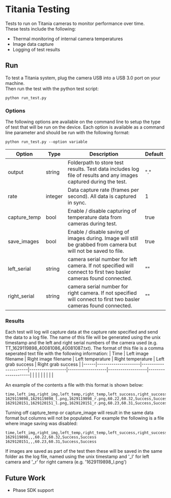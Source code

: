 # Titania Testing
Tests to run on Titania cameras to monitor performance over time.  
These tests include the following:
 - Thermal monitoring of internal camera temperatures
 - Image data capture
 - Logging of test results

## Run
To test a Titania system, plug the camera USB into a USB 3.0 port on your machine.  
Then run the test with the python test script:
```
python run_test.py
```
### Options
The following options are available on the command line to setup the type of test that will be run on the device. Each option is available as a command line parameter and should be run with the following format:
```
python run_test.py --option variable
```
| Option        | Type    | Description                                                                                                                            | Default |
|---------------|---------|----------------------------------------------------------------------------------------------------------------------------------------|---------|
| output        | string  | Folderpath to store test results. Test data includes log file of results and any images captured during the test.                      | "."     |
| rate          | integer | Data capture rate (frames per second). All data is captured in sync.                                                                   |  1      |
| capture_temp  | bool    | Enable / disable capturing of temperature data from cameras during test.                                                               | true    |
| save_images | bool    | Enable / disable saving of images during. Image will still be grabbed from camera but will not be saved to file.                                                                                    | true    |
| left_serial   | string  | camera serial number for left camera. If not specified will connect to first two basler cameras found connected.                       | ""      |
| right_serial  | string  | camera serial number for right camera. If not specified will connect to first two basler cameras found connected.                      | ""      |

### Results
Each test will log will capture data at the capture rate specified and send the data to a log file. The name of this file will be generated using the unix timestamp and the left and right serial numbers of the camera used (e.g. TT_1629119898_40081086_40081087.txt). The format of this file is a comma seperated text file with the following information: 
| Time | Left image filename | Right image filename | Left temperature | Right temperature | Left grab success | Right grab success |
|------|---------------------|----------------------|------------------|-------------------|-------------------|--------------------|
|      |                     |                      |                  |                   |                   |                    |

An example of the contents a file with this format is shown below:
```
time,left_img,right_img,left_temp,right_temp,left_success,right_success
1629119898,1629119898_l.png,1629119898_r.png,60.22,60.32,Success,Success
1629120151,1629120151_l.png,1629120151_r.png,60.23,60.31,Success,Success
```

Turning off capture_temp or capture_image will result in the same data format but columns will not be populated. For example the following is a file where image saving was disabled:
```
time,left_img,right_img,left_temp,right_temp,left_success,right_success
1629119898,,,60.22,60.32,Success,Success
1629120151,,,60.23,60.31,Success,Success
```

If images are saved as part of the test then these will be saved in the same folder as the log file, named using the unix timestamp and '_l' for left camera and '_r' for right camera (e.g. '1629119898_l.png')

## Future Work
 - Phase SDK support
